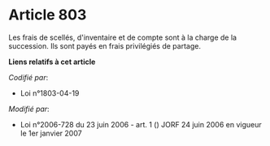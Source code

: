 # Article 803

Les frais de scellés, d'inventaire et de compte sont à la charge de la succession. Ils sont payés en frais privilégiés de
partage.

**Liens relatifs à cet article**

_Codifié par_:

  - Loi n°1803-04-19

_Modifié par_:

  - Loi n°2006-728 du 23 juin 2006 - art. 1 () JORF 24 juin 2006 en vigueur le 1er janvier 2007
